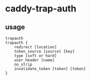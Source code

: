 # caddy-trap-auth

## usage
```
trapauth
trapauth {
    redirect [location]
    token_source [source] [key]
    type [soft or hard]
    user_header [name]
    no_strip
    invalidate_token [token] [token]
}
```
